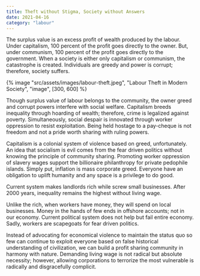 ```yaml
---
title: Theft without Stigma, Society without Answers
date: 2021-04-16
category: "labour"
---
```


The surplus value is an excess profit of wealth produced by the labour. Under capitalism, 100 percent of the profit goes directly to the owner. But, under communism, 100 percent of the profit goes directly to the government. When a society is either only capitalism or communism, the catastrophe is created. Individuals are greedy and power is corrupt; therefore, society suffers.

<!-- excerpt -->

{% image "src/assets/images/labour-theft.jpeg", "Labour Theft in Modern Society", "image", [300, 600] %}

Though surplus value of labour belongs to the community, the owner greed and corrupt powers interfere with social welfare. Capitalism breeds inequality through hoarding of wealth; therefore, crime is legalized against poverty. Simultaneously, social despair is innovated through worker oppression to resist exploitation. Being held hostage to a pay-cheque is not freedom and not a pride worth sharing with ruling powers.

Capitalism is a colonial system of violence based on greed, unfortunately. An idea that socialism is evil comes from the fear driven politics without knowing the principle of community sharing. Promoting worker oppression of slavery wages support the billionaire philanthropy for private pedophile islands. Simply put, inflation is mass corporate greed. Everyone have an obligation to uplift humanity and any space is a privilege to do good.

Current system makes landlords rich while screw small businesses. After 2000 years, inequality remains the highest without living wage.

Unlike the rich, when workers have money, they will spend on local businesses. Money in the hands of few ends in offshore accounts; not in our economy. Current political system does not help but fail entire economy. Sadly, workers are scapegoats for fear driven politics.

Instead of advocating for economical violence to maintain the status quo so few can continue to exploit everyone based on false historical understanding of civilization, we can build a profit sharing community in harmony with nature. Demanding living wage is not radical but absolute necessity; however, allowing corporations to terrorize the most vulnerable is radically and disgracefully complicit.
